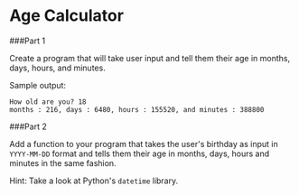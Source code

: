 Age Calculator
===============

###Part 1

Create a program that will take user input and tell them their age in months, days, hours, and minutes.

Sample output:
```
How old are you? 18
months : 216, days : 6480, hours : 155520, and minutes : 388800
```

###Part 2

Add a function to your program that takes the user's birthday as input in `YYYY-MM-DD` format and tells them their age in months, days, hours and minutes in the same fashion.

Hint: Take a look at Python's `datetime` library.

